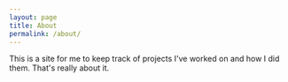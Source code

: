 ```yaml
---
layout: page
title: About
permalink: /about/
---
```


This is a site for me to keep track of projects I've worked on and how I did them. That's really about it.
